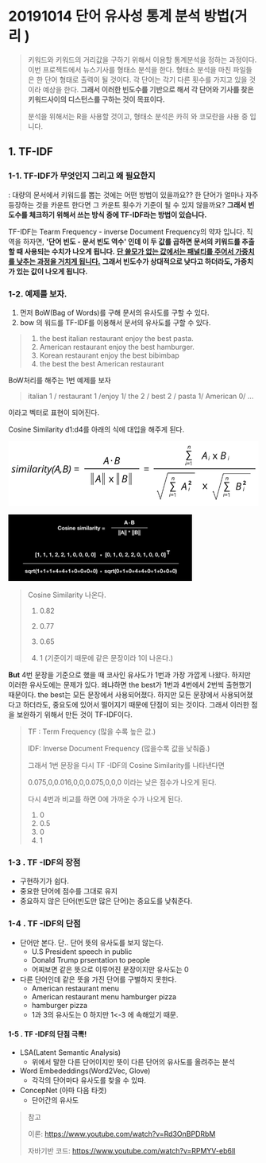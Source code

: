 # 20191014 단어 유사성 통계 분석 방법(거리 )

> 키워드와 키워드의 거리값을 구하기 위해서 이용할 통계분석을 정하는 과정이다. 이번 프로젝트에서 뉴스기사를 형태소 분석을 한다. 형태소 분석을 마친 파일들은 한 단어 형태로 출력이 될 것이다. 각 단어는 각기 다른 횟수를 가지고 있을 것이라 예상을 한다. **그래서 이러한 빈도수를 기반으로 해서 각 단어와 기사를 찾은 키워드사이의 디스턴스를 구하는 것이 목표이다.** 
>
> 분석을 위해서는 R을 사용할 것이고, 형태소 분석은 카히 와 코모란을 사용 중 입니다.



## 1. TF-IDF



### 1-1. TF-IDF가 무엇인지 그리고 왜 필요한지

:  대량의 문서에서 키워드를 뽑는 것에는 어떤 방법이 있을까요?? 한 단어가 얼마나 자주 등장하는 것을 카운트 한다면 그 카운트 횟수가 기준이 될 수 있지 않을까요? **그래서 빈도수를 체크하기 위해서 쓰는 방식 중에  TF-IDF라는 방법이 있습니다.** 

 TF-IDF는 Tearm Frequency - inverse Document Frequency의 약자 입니다. 직역을 하자면, **'단어 빈도 - 문서 빈도 역수' 인데 이 두 값를 곱하면 문서의 키워드를 추출 할 때 사용되는 수치가 나오게 됩니다.** **<u>단 쓸모가 없는 값에서는 패널티를 주어서 가중치를 낮추는 과정을 거치게 됩니다.</u>** **그래서 빈도수가 상대적으로 낮다고 하더라도, 가중치가 있는 값이 나오게 됩니다.**



### 1-2. 예제를 보자.

1. 먼저 BoW(Bag of Words)를 구해 문서의 유사도를 구할 수 있다.
2.  bow 의 워드를 TF-IDF를 이용해서 문서의 유사도를 구할 수 있다.



> 1. the best italian restaurant enjoy the best pasta.
> 2. American restaurant enjoy the best hamburger.
> 3. Korean restaurant enjoy the best bibimbap
> 4. the best the best American restaurant



BoW처리를 해주는 1번 예제를 보자

> italian 1 / restaurant 1 /enjoy 1/ the 2 / best 2 /  pasta 1/  American  0/ ...

이라고 벡터로 표현이 되어진다.



Cosine Similarity d1:d4를 아래의 식에 대입을 해주게 된다.

![cosine similarity](asset/cosine-similarity.png)

![1571049344815](asset/1571049344815.png)



> Cosine Similarity  나온다.
>
> 1. 0.82
>
> 2. 0.77
> 3. 0.65
> 4. 1 (기준이기 때문에 같은 문장이라 1이 나온다.)



**But** 4번 문장을 기준으로 했을 때 코사인 유사도가 1번과 가장 가깝게 나왔다. 하지만 이러한 유사도에는 문제가 있다.  왜냐하면 the best가 1번과 4번에서 2번씩 출현했기 때문이다. the best는 모든 문장에서 사용되어졌다. 하지만 모든 문장에서 사용되어졌다고 하더라도, 중요도에 있어서 떨어지기 때문에 단점이 되는 것이다. 그래서 이러한 점을 보완하기 위해서 만든 것이 TF-IDF이다.



> TF : Term Frequency (많을 수록 높은 값.)
>
> IDF: Inverse Document Frequency (많을수록 값을 낮춰줌.)
>
> 그래서 1번 문장을 다시 TF -IDF의 Cosine Similarity를 나타낸다면
>
> 0.075,0,0.016,0,0,0.075,0,0,0 이라는 낮은 점수가 나오게 된다.
>
> 다시 4번과 비교를 하면 0에 가까운 수가 나오게 된다.
>
> 1. 0
> 2. 0.5
> 3. 0
> 4. 1



### 1-3 . TF -IDF의 장점

- 구현하기가 쉽다.
- 중요한 단어에 점수를 그대로 유지
- 중요하지 않은 단어(빈도만 많은 단어)는 중요도를 낮춰준다.



### 1-4 . TF -IDF의 단점

- 단어만 본다. 단.. 단어 뜻의 유사도를 보지 않는다.
  - U.S President speech in public
  - Donald Trump prsentation to people
  - 어찌보면 같은 뜻으로 이루어진 문장이지만 유사도는 0
- 다른 단어인데 같은 뜻을 가진 단어를 구별하지 못한다.
  - American restaurant menu
  - American restaurant  menu hamburger pizza
  - hamburger pizza
  - 1과 3의 유사도는 0 하지만  1<-3 에 속해있기 때문.



#### 1-5 . TF -IDF의 단점 극뽁!

- LSA(Latent Semantic Analysis)
  - 위에서 말한 다른 단어이지만 뜻이 다른 단어의 유사도를 올려주는 분석
- Word Embededdings(Word2Vec, Glove)
  - 각각의 단어마다 유사도를 찾을 수 있따.
- ConcepNet (아마 다음 타겟)
  - 단어간의 유사도



> 참고
>
> 이론: https://www.youtube.com/watch?v=Rd3OnBPDRbM
>
> 자바기반 코드: https://www.youtube.com/watch?v=RPMYV-eb6lI